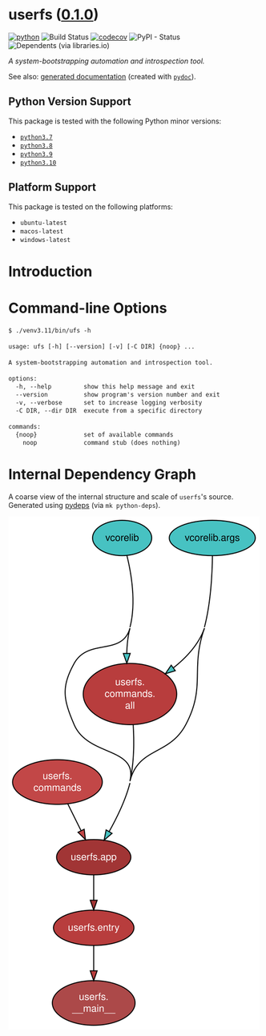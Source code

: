 <!--
    =====================================
    generator=datazen
    version=3.1.2
    hash=605284d3174ef737937a73768df6f028
    =====================================
-->

# userfs ([0.1.0](https://pypi.org/project/userfs/))

[![python](https://img.shields.io/pypi/pyversions/userfs.svg)](https://pypi.org/project/userfs/)
![Build Status](https://github.com/vkottler/userfs/workflows/Python%20Package/badge.svg)
[![codecov](https://codecov.io/gh/vkottler/userfs/branch/master/graphs/badge.svg?branch=master)](https://codecov.io/github/vkottler/userfs)
![PyPI - Status](https://img.shields.io/pypi/status/userfs)
![Dependents (via libraries.io)](https://img.shields.io/librariesio/dependents/pypi/userfs)

*A system-bootstrapping automation and introspection tool.*

See also: [generated documentation](https://vkottler.github.io/python/pydoc/userfs.html)
(created with [`pydoc`](https://docs.python.org/3/library/pydoc.html)).

## Python Version Support

This package is tested with the following Python minor versions:

* [`python3.7`](https://docs.python.org/3.7/)
* [`python3.8`](https://docs.python.org/3.8/)
* [`python3.9`](https://docs.python.org/3.9/)
* [`python3.10`](https://docs.python.org/3.10/)

## Platform Support

This package is tested on the following platforms:

* `ubuntu-latest`
* `macos-latest`
* `windows-latest`

# Introduction

# Command-line Options

```
$ ./venv3.11/bin/ufs -h

usage: ufs [-h] [--version] [-v] [-C DIR] {noop} ...

A system-bootstrapping automation and introspection tool.

options:
  -h, --help         show this help message and exit
  --version          show program's version number and exit
  -v, --verbose      set to increase logging verbosity
  -C DIR, --dir DIR  execute from a specific directory

commands:
  {noop}             set of available commands
    noop             command stub (does nothing)

```

# Internal Dependency Graph

A coarse view of the internal structure and scale of
`userfs`'s source.
Generated using [pydeps](https://github.com/thebjorn/pydeps) (via
`mk python-deps`).

![userfs's Dependency Graph](im/pydeps.svg)
